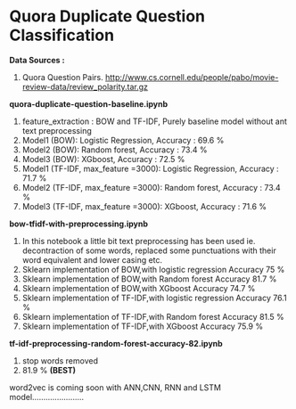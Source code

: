 # Quora Duplicate Question Classification

**Data Sources :** 

1. Quora Question Pairs. [http://www.cs.cornell.edu/people/pabo/movie-review-data/review_polarity.tar.gz
](https://www.kaggle.com/competitions/quora-question-pairs/data)

**quora-duplicate-question-baseline.ipynb** 
1. feature_extraction : BOW and TF-IDF, Purely baseline model without ant text preprocessing
2. Model1 (BOW): Logistic Regression, Accuracy : 69.6 % 
3. Model2 (BOW): Random forest, Accuracy : 73.4 %  
4. Model3 (BOW): XGboost, Accuracy : 72.5 %  
5. Model1 (TF-IDF, max_feature =3000): Logistic Regression, Accuracy : 71.7 % 
6. Model2 (TF-IDF, max_feature =3000): Random forest, Accuracy : 73.4 %  
7. Model3 (TF-IDF, max_feature =3000): XGboost, Accuracy : 71.6 % 


**bow-tfidf-with-preprocessing.ipynb** 

1. In this notebook a little bit text preprocessing has been used ie. decontraction of some words, replaced some punctuations with their word equivalent and lower casing etc.
1. Sklearn implementation of BOW,with logistic regression Accuracy 75 %
2. Sklearn implementation of BOW,with Random forest Accuracy 81.7 %
3. Sklearn implementation of BOW,with XGboost Accuracy 74.7 %
4. Sklearn implementation of TF-IDF,with logistic regression Accuracy 76.1 %
5. Sklearn implementation of TF-IDF,with Random forest Accuracy 81.5 %
6. Sklearn implementation of TF-IDF,with XGboost Accuracy 75.9 %

**tf-idf-preprocessing-random-forest-accuracy-82.ipynb**

1. stop words removed 
2. 81.9 % **(BEST)**

word2vec is coming soon with ANN,CNN, RNN and LSTM model.......................
